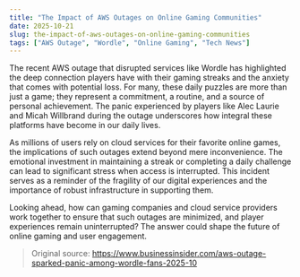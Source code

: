 ```yaml
---
title: "The Impact of AWS Outages on Online Gaming Communities"
date: 2025-10-21
slug: the-impact-of-aws-outages-on-online-gaming-communities
tags: ["AWS Outage", "Wordle", "Online Gaming", "Tech News"]
---
```


The recent AWS outage that disrupted services like Wordle has highlighted the deep connection players have with their gaming streaks and the anxiety that comes with potential loss. For many, these daily puzzles are more than just a game; they represent a commitment, a routine, and a source of personal achievement. The panic experienced by players like Alec Laurie and Micah Willbrand during the outage underscores how integral these platforms have become in our daily lives.

As millions of users rely on cloud services for their favorite online games, the implications of such outages extend beyond mere inconvenience. The emotional investment in maintaining a streak or completing a daily challenge can lead to significant stress when access is interrupted. This incident serves as a reminder of the fragility of our digital experiences and the importance of robust infrastructure in supporting them.

Looking ahead, how can gaming companies and cloud service providers work together to ensure that such outages are minimized, and player experiences remain uninterrupted? The answer could shape the future of online gaming and user engagement.
> Original source: https://www.businessinsider.com/aws-outage-sparked-panic-among-wordle-fans-2025-10